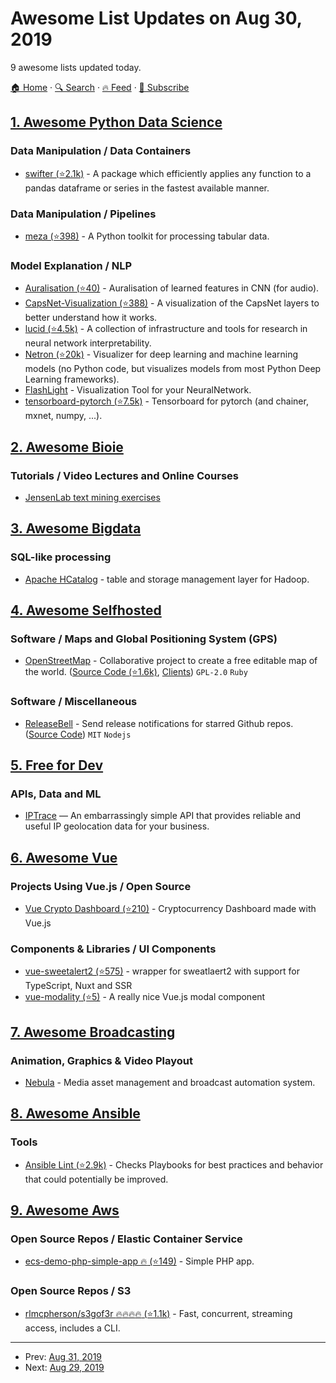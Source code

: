 # Awesome List Updates on Aug 30, 2019

9 awesome lists updated today.

[🏠 Home](/README.md) · [🔍 Search](https://www.trackawesomelist.com/search/) · [🔥 Feed](https://www.trackawesomelist.com/rss.xml) · [📮 Subscribe](https://trackawesomelist.us17.list-manage.com/subscribe?u=d2f0117aa829c83a63ec63c2f&id=36a103854c)



## [1. Awesome Python Data Science](/content/krzjoa/awesome-python-data-science/README.md)

### Data Manipulation / Data Containers

*   [swifter (⭐2.1k)](https://github.com/jmcarpenter2/swifter) - A package which efficiently applies any function to a pandas dataframe or series in the fastest available manner.

### Data Manipulation / Pipelines

*   [meza (⭐398)](https://github.com/reubano/meza) - A Python toolkit for processing tabular data.

### Model Explanation / NLP

*   [Auralisation (⭐40)](https://github.com/keunwoochoi/Auralisation) - Auralisation of learned features in CNN (for audio).
*   [CapsNet-Visualization (⭐388)](https://github.com/bourdakos1/CapsNet-Visualization) - A visualization of the CapsNet layers to better understand how it works.
*   [lucid (⭐4.5k)](https://github.com/tensorflow/lucid) - A collection of infrastructure and tools for research in neural network interpretability.
*   [Netron (⭐20k)](https://github.com/lutzroeder/Netron) - Visualizer for deep learning and machine learning models (no Python code, but visualizes models from most Python Deep Learning frameworks).
*   [FlashLight](https://github.com/dlguys/flashlight) - Visualization Tool for your NeuralNetwork.
*   [tensorboard-pytorch (⭐7.5k)](https://github.com/lanpa/tensorboard-pytorch) - Tensorboard for pytorch (and chainer, mxnet, numpy, ...).

## [2. Awesome Bioie](/content/caufieldjh/awesome-bioie/README.md)

### Tutorials / Video Lectures and Online Courses

*   [JensenLab text mining exercises](https://jensenlab.org/training/textmining/)

## [3. Awesome Bigdata](/content/newTendermint/awesome-bigdata/README.md)

### SQL-like processing

*   [Apache HCatalog](https://cwiki.apache.org/confluence/display/Hive/HCatalog) - table and storage management layer for Hadoop.

## [4. Awesome Selfhosted](/content/awesome-selfhosted/awesome-selfhosted/README.md)

### Software / Maps and Global Positioning System (GPS)

*   [OpenStreetMap](https://www.openstreetmap.org/) - Collaborative project to create a free editable map of the world. ([Source Code (⭐1.6k)](https://github.com/openstreetmap/openstreetmap-website), [Clients](https://wiki.openstreetmap.org/wiki/Software)) `GPL-2.0` `Ruby`

### Software / Miscellaneous

*   [ReleaseBell](https://releasebell.com/) - Send release notifications for starred Github repos. ([Source Code](https://git.cloudron.io/cloudron/releasebell)) `MIT` `Nodejs`

## [5. Free for Dev](/content/ripienaar/free-for-dev/README.md)

### APIs, Data and ML

*   [IPTrace](https://iptrace.io) — An embarrassingly simple API that provides reliable and useful IP geolocation data for your business.

## [6. Awesome Vue](/content/vuejs/awesome-vue/README.md)

### Projects Using Vue.js / Open Source

*   [Vue Crypto Dashboard (⭐210)](https://github.com/JayeshLab/vue-crypto-dashboard) - Cryptocurrency Dashboard made with Vue.js

### Components & Libraries / UI Components

*   [vue-sweetalert2 (⭐575)](https://github.com/avil13/vue-sweetalert2) - wrapper for sweatlaert2 with support for TypeScript, Nuxt and SSR
*   [vue-modality (⭐5)](https://github.com/ovictorpereira/vue-modality) - A really nice Vue.js modal component

## [7. Awesome Broadcasting](/content/ebu/awesome-broadcasting/README.md)

### Animation, Graphics & Video Playout

*   [Nebula](https://github.com/nebulabroadcast) - Media asset management and broadcast automation system.

## [8. Awesome Ansible](/content/ansible-community/awesome-ansible/README.md)

### Tools

*   [Ansible Lint (⭐2.9k)](https://github.com/ansible/ansible-lint) - Checks Playbooks for best practices and behavior that could potentially be improved.

## [9. Awesome Aws](/content/donnemartin/awesome-aws/README.md)

### Open Source Repos / Elastic Container Service

*   [ecs-demo-php-simple-app :fire: (⭐149)](https://github.com/awslabs/ecs-demo-php-simple-app) - Simple PHP app.

### Open Source Repos / S3

*   [rlmcpherson/s3gof3r :fire::fire::fire::fire: (⭐1.1k)](https://github.com/rlmcpherson/s3gof3r) - Fast, concurrent, streaming access, includes a CLI.

---

- Prev: [Aug 31, 2019](/content/2019/08/31/README.md)
- Next: [Aug 29, 2019](/content/2019/08/29/README.md)